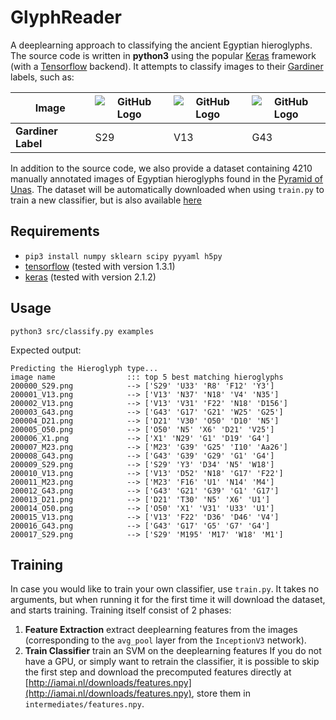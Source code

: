 # GlyphReader
A deeplearning approach to classifying the ancient Egyptian hieroglyphs. The source code is written in **python3** using the popular [Keras](https://keras.io/) framework (with a [Tensorflow](https://keras.io/) backend).
It attempts to classify images to their [Gardiner](https://en.wikipedia.org/wiki/Gardiner's_sign_list) labels, such as:

**Image** | ![GitHub Logo](/examples/200000_S29.png) | ![GitHub Logo](/examples/200001_V13.png) | ![GitHub Logo](/examples/200003_G43.png) 
------------ | ------------ | ------------- | -------------
**Gardiner Label** | S29 | V13 | G43

In addition to the source code, we also provide a dataset containing 4210 manually annotated images of Egyptian hieroglyphs found in the [Pyramid of Unas](https://en.wikipedia.org/wiki/Pyramid_of_Unas).
The dataset will be automatically downloaded when using `train.py` to train a new classifier, but is also available [here](http://iamai.nl/downloads/GlyphDataset.zip)

## Requirements
- `pip3 install numpy sklearn scipy pyyaml h5py`
- [tensorflow](https://www.tensorflow.org/get_started/os_setup)   (tested with version 1.3.1)
- [keras](https://keras.io/#installation)   (tested with version 2.1.2)

## Usage
```
python3 src/classify.py examples
```
Expected output:
```
Predicting the Hieroglyph type...
image name                ::: top 5 best matching hieroglyphs
200000_S29.png            --> ['S29' 'U33' 'R8' 'F12' 'Y3']
200001_V13.png            --> ['V13' 'N37' 'N18' 'V4' 'N35']
200002_V13.png            --> ['V13' 'V31' 'F22' 'N18' 'D156']
200003_G43.png            --> ['G43' 'G17' 'G21' 'W25' 'G25']
200004_D21.png            --> ['D21' 'V30' 'O50' 'D10' 'N5']
200005_O50.png            --> ['O50' 'N5' 'X6' 'D21' 'V25']
200006_X1.png             --> ['X1' 'N29' 'G1' 'D19' 'G4']
200007_M23.png            --> ['M23' 'G39' 'G25' 'I10' 'Aa26']
200008_G43.png            --> ['G43' 'G39' 'G29' 'G1' 'G4']
200009_S29.png            --> ['S29' 'Y3' 'D34' 'N5' 'W18']
200010_V13.png            --> ['V13' 'D52' 'N18' 'G17' 'F22']
200011_M23.png            --> ['M23' 'F16' 'U1' 'N14' 'M4']
200012_G43.png            --> ['G43' 'G21' 'G39' 'G1' 'G17']
200013_D21.png            --> ['D21' 'T30' 'N5' 'X6' 'U1']
200014_O50.png            --> ['O50' 'X1' 'V31' 'U33' 'U1']
200015_V13.png            --> ['V13' 'F22' 'D36' 'D46' 'V4']
200016_G43.png            --> ['G43' 'G17' 'G5' 'G7' 'G4']
200017_S29.png            --> ['S29' 'M195' 'M17' 'W18' 'M1']
```

## Training
In case you would like to train your own classifier, use `train.py`. It takes no arguments, but when running it for the first time it will download the dataset, and starts training. Training itself consist of 2 phases:

1. **Feature Extraction** extract deeplearning features from the images (corresponding to the `avg_pool` layer from the `InceptionV3` network).
2. **Train Classifier** train an SVM on the deeplearning features
If you do not have a GPU, or simply want to retrain the classifier, it is possible to skip the first step and download the precomputed features directly at [http://iamai.nl/downloads/features.npy](http://iamai.nl/downloads/features.npy), store them in `intermediates/features.npy`.
